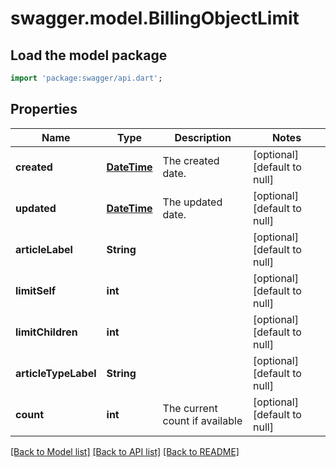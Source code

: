 # swagger.model.BillingObjectLimit

## Load the model package
```dart
import 'package:swagger/api.dart';
```

## Properties
Name | Type | Description | Notes
------------ | ------------- | ------------- | -------------
**created** | [**DateTime**](DateTime.md) | The created date. | [optional] [default to null]
**updated** | [**DateTime**](DateTime.md) | The updated date. | [optional] [default to null]
**articleLabel** | **String** |  | [optional] [default to null]
**limitSelf** | **int** |  | [optional] [default to null]
**limitChildren** | **int** |  | [optional] [default to null]
**articleTypeLabel** | **String** |  | [optional] [default to null]
**count** | **int** | The current count if available | [optional] [default to null]

[[Back to Model list]](../README.md#documentation-for-models) [[Back to API list]](../README.md#documentation-for-api-endpoints) [[Back to README]](../README.md)


